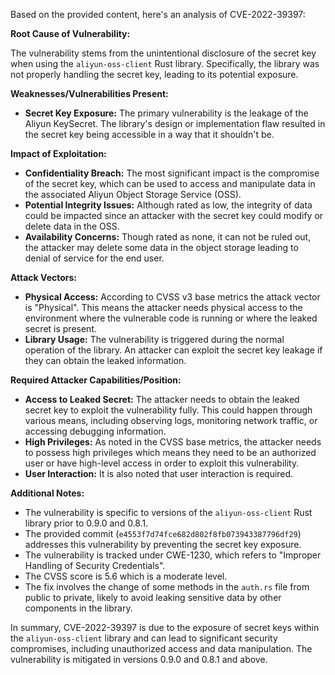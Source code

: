 Based on the provided content, here's an analysis of CVE-2022-39397:

**Root Cause of Vulnerability:**

The vulnerability stems from the unintentional disclosure of the secret key when using the `aliyun-oss-client` Rust library. Specifically, the library was not properly handling the secret key, leading to its potential exposure.

**Weaknesses/Vulnerabilities Present:**

*   **Secret Key Exposure:** The primary vulnerability is the leakage of the Aliyun KeySecret. The library's design or implementation flaw resulted in the secret key being accessible in a way that it shouldn't be.

**Impact of Exploitation:**

*   **Confidentiality Breach:** The most significant impact is the compromise of the secret key, which can be used to access and manipulate data in the associated Aliyun Object Storage Service (OSS).
*   **Potential Integrity Issues:** Although rated as low, the integrity of data could be impacted since an attacker with the secret key could modify or delete data in the OSS.
*   **Availability Concerns:** Though rated as none, it can not be ruled out, the attacker may delete some data in the object storage leading to denial of service for the end user.

**Attack Vectors:**

*   **Physical Access:** According to CVSS v3 base metrics the attack vector is "Physical".  This means the attacker needs physical access to the environment where the vulnerable code is running or where the leaked secret is present.
*   **Library Usage:** The vulnerability is triggered during the normal operation of the library. An attacker can exploit the secret key leakage if they can obtain the leaked information.

**Required Attacker Capabilities/Position:**

*   **Access to Leaked Secret:** The attacker needs to obtain the leaked secret key to exploit the vulnerability fully. This could happen through various means, including observing logs, monitoring network traffic, or accessing debugging information.
*   **High Privileges:** As noted in the CVSS base metrics, the attacker needs to possess high privileges which means they need to be an authorized user or have high-level access in order to exploit this vulnerability.
*  **User Interaction:** It is also noted that user interaction is required.

**Additional Notes:**

*   The vulnerability is specific to versions of the `aliyun-oss-client` Rust library prior to 0.9.0 and 0.8.1.
*   The provided commit (`e4553f7d74fce682d802f8fb073943387796df29`) addresses this vulnerability by preventing the secret key exposure.
*   The vulnerability is tracked under CWE-1230, which refers to "Improper Handling of Security Credentials".
* The CVSS score is 5.6 which is a moderate level.
* The fix involves the change of some methods in the `auth.rs` file from public to private, likely to avoid leaking sensitive data by other components in the library.

In summary, CVE-2022-39397 is due to the exposure of secret keys within the `aliyun-oss-client` library and can lead to significant security compromises, including unauthorized access and data manipulation. The vulnerability is mitigated in versions 0.9.0 and 0.8.1 and above.